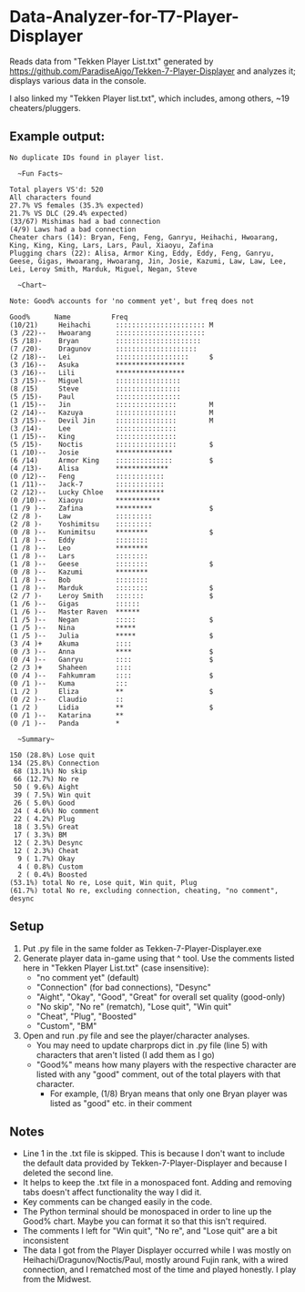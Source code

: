 # Data-Analyzer-for-T7-Player-Displayer

Reads data from "Tekken Player List.txt" generated by https://github.com/ParadiseAigo/Tekken-7-Player-Displayer and analyzes it; displays various data in the console.

I also linked my "Tekken Player list.txt", which includes, among others, ~19 cheaters/pluggers.

## Example output:
```
No duplicate IDs found in player list.

  ~Fun Facts~

Total players VS'd: 520
All characters found
27.7% VS females (35.3% expected)
21.7% VS DLC (29.4% expected)
(33/67) Mishimas had a bad connection
(4/9) Laws had a bad connection
Cheater chars (14): Bryan, Feng, Feng, Ganryu, Heihachi, Hwoarang, King, King, King, Lars, Lars, Paul, Xiaoyu, Zafina
Plugging chars (22): Alisa, Armor King, Eddy, Eddy, Feng, Ganryu, Geese, Gigas, Hwoarang, Hwoarang, Jin, Josie, Kazumi, Law, Law, Lee, Lei, Leroy Smith, Marduk, Miguel, Negan, Steve

  ~Chart~

Note: Good% accounts for 'no comment yet', but freq does not

Good%      Name          Freq
(10/21)     Heihachi      :::::::::::::::::::::: M
(3 /22)--   Hwoarang      ::::::::::::::::::::::
(5 /18)-    Bryan         :::::::::::::::::::::
(7 /20)-    Dragunov      ::::::::::::::::::::
(2 /18)--   Lei           ::::::::::::::::::     $
(3 /16)--   Asuka         *****************
(3 /16)--   Lili          *****************
(3 /15)--   Miguel        ::::::::::::::::
(8 /15)     Steve         ::::::::::::::::
(5 /15)-    Paul          ::::::::::::::::
(1 /15)--   Jin           :::::::::::::::        M
(2 /14)--   Kazuya        :::::::::::::::        M
(3 /15)--   Devil Jin     :::::::::::::::        M
(3 /14)-    Lee           :::::::::::::::
(1 /15)--   King          :::::::::::::::
(5 /15)-    Noctis        :::::::::::::::        $
(1 /10)--   Josie         **************
(6 /14)     Armor King    ::::::::::::::         $
(4 /13)-    Alisa         *************
(0 /12)--   Feng          ::::::::::::
(1 /11)--   Jack-7        ::::::::::::
(2 /12)--   Lucky Chloe   ************
(0 /10)--   Xiaoyu        ***********
(1 /9 )--   Zafina        *********              $
(2 /8 )-    Law           :::::::::
(2 /8 )-    Yoshimitsu    :::::::::
(0 /8 )--   Kunimitsu     ********               $
(1 /8 )--   Eddy          ::::::::
(1 /8 )--   Leo           ********
(1 /8 )--   Lars          ::::::::
(1 /8 )--   Geese         ::::::::               $
(0 /8 )--   Kazumi        ********
(1 /8 )--   Bob           ::::::::
(1 /8 )--   Marduk        ::::::::               $
(2 /7 )-    Leroy Smith   :::::::                $
(1 /6 )--   Gigas         ::::::
(1 /6 )--   Master Raven  ******
(1 /5 )--   Negan         :::::                  $
(1 /5 )--   Nina          *****
(1 /5 )--   Julia         *****                  $
(3 /4 )+    Akuma         ::::
(0 /3 )--   Anna          ****                   $
(0 /4 )--   Ganryu        ::::                   $
(2 /3 )+    Shaheen       ::::
(0 /4 )--   Fahkumram     ::::                   $
(0 /1 )--   Kuma          :::
(1 /2 )     Eliza         **                     $
(0 /2 )--   Claudio       ::
(1 /2 )     Lidia         **                     $
(0 /1 )--   Katarina      **
(0 /1 )--   Panda         *

  ~Summary~

150 (28.8%) Lose quit
134 (25.8%) Connection
 68 (13.1%) No skip
 66 (12.7%) No re
 50 ( 9.6%) Aight
 39 ( 7.5%) Win quit
 26 ( 5.0%) Good
 24 ( 4.6%) No comment
 22 ( 4.2%) Plug
 18 ( 3.5%) Great
 17 ( 3.3%) BM
 12 ( 2.3%) Desync
 12 ( 2.3%) Cheat
  9 ( 1.7%) Okay
  4 ( 0.8%) Custom
  2 ( 0.4%) Boosted
(53.1%) total No re, Lose quit, Win quit, Plug
(61.7%) total No re, excluding connection, cheating, "no comment", desync
```

## Setup
1) Put .py file in the same folder as Tekken-7-Player-Displayer.exe
2) Generate player data in-game using that ^ tool. Use the comments listed here in "Tekken Player List.txt" (case insensitive):
    * "no comment yet" (default)
    * "Connection" (for bad connections), "Desync"
    * "Aight", "Okay", "Good", "Great" for overall set quality (good-only)
    * "No skip", "No re" (rematch), "Lose quit", "Win quit"
    * "Cheat", "Plug", "Boosted"
    * "Custom", "BM"
3) Open and run .py file and see the player/character analyses.
     * You may need to update charprops dict in .py file (line 5) with characters that aren't listed (I add them as I go)
     * "Good%" means how many players with the respective character are listed with any "good" comment, out of the total players with that character.
       * For example, (1/8) Bryan means that only one Bryan player was listed as "good" etc. in their comment

## Notes
* Line 1 in the .txt file is skipped. This is because I don't want to include the default data provided by Tekken-7-Player-Displayer and because I deleted the second line.
* It helps to keep the .txt file in a monospaced font. Adding and removing tabs doesn't affect functionality the way I did it.
* Key comments can be changed easily in the code.
* The Python terminal should be monospaced in order to line up the Good% chart. Maybe you can format it so that this isn't required.
* The comments I left for "Win quit", "No re", and "Lose quit" are a bit inconsistent
* The data I got from the Player Displayer occurred while I was mostly on Heihachi/Dragunov/Noctis/Paul, mostly around Fujin rank, with a wired connection, and I rematched most of the time and played honestly. I play from the Midwest.
